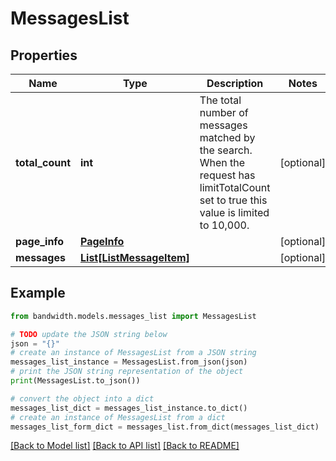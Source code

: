 # MessagesList


## Properties

Name | Type | Description | Notes
------------ | ------------- | ------------- | -------------
**total_count** | **int** | The total number of messages matched by the search. When the request has limitTotalCount set to true this value is limited to 10,000. | [optional] 
**page_info** | [**PageInfo**](PageInfo.md) |  | [optional] 
**messages** | [**List[ListMessageItem]**](ListMessageItem.md) |  | [optional] 

## Example

```python
from bandwidth.models.messages_list import MessagesList

# TODO update the JSON string below
json = "{}"
# create an instance of MessagesList from a JSON string
messages_list_instance = MessagesList.from_json(json)
# print the JSON string representation of the object
print(MessagesList.to_json())

# convert the object into a dict
messages_list_dict = messages_list_instance.to_dict()
# create an instance of MessagesList from a dict
messages_list_form_dict = messages_list.from_dict(messages_list_dict)
```
[[Back to Model list]](../README.md#documentation-for-models) [[Back to API list]](../README.md#documentation-for-api-endpoints) [[Back to README]](../README.md)


